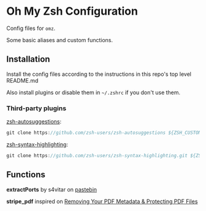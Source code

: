 # Oh My Zsh Configuration

Config files for `omz`.

Some basic aliases and custom functions.

## Installation

Install the config files according to the instructions in this repo's top level README.md

Also install plugins or disable them in `~/.zshrc` if you don't use them.

### Third-party plugins

[zsh-autosuggestions](https://github.com/zsh-users/zsh-autosuggestions):

```jsx
git clone https://github.com/zsh-users/zsh-autosuggestions ${ZSH_CUSTOM:-~/.oh-my-zsh/custom}/plugins/zsh-autosuggestions
```

[zsh-syntax-highlighting](https://github.com/zsh-users/zsh-syntax-highlighting.git):

```jsx
git clone https://github.com/zsh-users/zsh-syntax-highlighting.git ${ZSH_CUSTOM:-~/.oh-my-zsh/custom}/plugins/zsh-syntax-highlighting
```

## Functions

**extractPorts** by s4vitar on [pastebin](https://pastebin.com/tYpwpauW)

**stripe_pdf** inspired on [Removing Your PDF Metadata & Protecting PDF Files](https://blog.joshlemon.com.au/removing-your-pdf-metadata-protecting-pdf-files-a1cf32fcdd1a)
